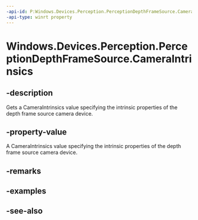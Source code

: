```yaml
---
-api-id: P:Windows.Devices.Perception.PerceptionDepthFrameSource.CameraIntrinsics
-api-type: winrt property
---
```


<!-- Property syntax
public Windows.Media.Devices.Core.CameraIntrinsics CameraIntrinsics { get; }
-->

# Windows.Devices.Perception.PerceptionDepthFrameSource.CameraIntrinsics

## -description
Gets a CameraIntrinsics value specifying the intrinsic properties of the depth frame source camera device.

## -property-value
A CameraIntrinsics value specifying the intrinsic properties of the depth frame source camera device.

## -remarks

## -examples

## -see-also
